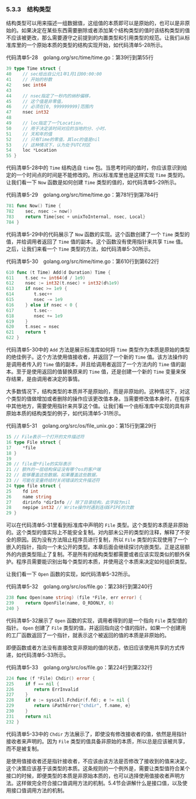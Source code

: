 ### 5.3.3　结构类型

结构类型可以用来描述一组数据值，这组值的本质即可以是原始的，也可以是非原始的。如果决定在某些东西需要删除或者添加某个结构类型的值时该结构类型的值不应该被更改，那么需要遵守之前提到的内置类型和引用类型的规范。让我们从标准库里的一个原始本质的类型的结构实现开始，如代码清单5-28所示。

代码清单5-28　golang.org/src/time/time.go：第39行到第55行

```go
39 type Time struct {
40　　 // sec给出自公元1年1月1日00:00:00
41　　 // 开始的秒数
42　　 sec int64
43
44　　 // nsec指定了一秒内的纳秒偏移，
45　　 // 这个值是非零值，
46　　 // 必须在[0, 999999999]范围内
47　　 nsec int32
48
49　　 // loc指定了一个Location， 
50　　 // 用于决定该时间对应的当地的分、小时、
51　　 // 天和年的值
52　　 // 只有Time的零值，其loc的值是nil
53　　 // 这种情况下，认为处于UTC时区
54　　 loc *Location
55 }
```

代码清单5-28中的 `Time` 结构选自 `time` 包。当思考时间的值时，你应该意识到给定的一个时间点的时间是不能修改的。所以标准库里也是这样实现 `Time` 类型的。让我们看一下 `Now` 函数是如何创建 `Time` 类型的值的，如代码清单5-29所示。

代码清单5-29　golang.org/src/time/time.go：第781行到第784行

```go
781 func Now() Time {
782　　 sec, nsec := now()
783　　 return Time{sec + unixToInternal, nsec, Local}
784 }
```

代码清单5-29中的代码展示了 `Now` 函数的实现。这个函数创建了一个 `Time` 类型的值，并给调用者返回了 `Time` 值的副本。这个函数没有使用指针来共享 `Time` 值。之后，让我们来看一个 `Time` 类型的方法，如代码清单5-30所示。

代码清单5-30　golang.org/src/time/time.go：第610行到第622行

```go
610 func (t Time) Add(d Duration) Time {
611　　 t.sec += int64(d / 1e9)
612　　 nsec := int32(t.nsec) + int32(d%1e9)
613　　 if nsec >= 1e9 {
614　　　　 t.sec++
615　　　　 nsec -= 1e9
616　　 } else if nsec < 0 {
617　　　　 t.sec--
618　　　　 nsec += 1e9
619　　 }
620　　 t.nsec = nsec
621　　 return t
622 }
```

代码清单5-30中的 `Add` 方法是展示标准库如何将 `Time` 类型作为本质是原始的类型的绝佳例子。这个方法使用值接收者，并返回了一个新的 `Time` 值。该方法操作的是调用者传入的 `Time` 值的副本，并且给调用者返回了一个方法内的 `Time` 值的副本。至于是使用返回的值替换原来的 `Time` 值，还是创建一个新的 `Time` 变量来保存结果，是由调用者决定的事情。

大多数情况下，结构类型的本质并不是原始的，而是非原始的。这种情况下，对这个类型的值做增加或者删除的操作应该更改值本身。当需要修改值本身时，在程序中其他地方，需要使用指针来共享这个值。让我们看一个由标准库中实现的具有非原始本质的结构类型的例子，如代码清单5-31所示。

代码清单5-31　golang.org/src/os/file_unix.go：第15行到第29行

```go
15 // File表示一个打开的文件描述符
16 type File struct {
17　　 *file
18 }
19
20 // file是*File的实际表示
21 // 额外的一层结构保证没有哪个os的客户端
22 // 能够覆盖这些数据。如果覆盖这些数据，
23 // 可能在变量终结时关闭错误的文件描述符
24 type file struct {
25　　 fd int
26　　 name string
27　　 dirinfo *dirInfo // 除了目录结构，此字段为nil
28　　 nepipe int32 // Write操作时遇到连续EPIPE的次数
29 }
```

可以在代码清单5-31里看到标准库中声明的 `File` 类型。这个类型的本质是非原始的。这个类型的值实际上不能安全复制。对内部未公开的类型的注释，解释了不安全的原因。因为没有方法阻止程序员进行复制，所以 `File` 类型的实现使用了一个嵌入的指针，指向一个未公开的类型。本章后面会继续探讨内嵌类型。正是这层额外的内嵌类型阻止了复制。不是所有的结构类型都需要或者应该实现类似的额外保护。程序员需要能识别出每个类型的本质，并使用这个本质来决定如何组织类型。

让我们看一下 `Open` 函数的实现，如代码清单5-32所示。

代码清单5-32　golang.org/src/os/file.go：第238行到第240行

```go
238 func Open(name string) (file *File, err error) {
239　　 return OpenFile(name, O_RDONLY, 0)
240 }
```

代码清单5-32展示了 `Open` 函数的实现，调用者得到的是一个指向 `File` 类型值的指针。 `Open` 创建了 `File` 类型的值，并返回指向这个值的指针。如果一个创建用的工厂函数返回了一个指针，就表示这个被返回的值的本质是非原始的。

即便函数或者方法没有直接改变非原始的值的状态，依旧应该使用共享的方式传递，如代码清单5-33所示。

代码清单5-33　golang.org/src/os/file.go：第224行到第232行

```go
224 func (f *File) Chdir() error {
225　　 if f == nil {
226　　　　 return ErrInvalid
227　　 }
228　　 if e := syscall.Fchdir(f.fd); e != nil {
229　　　　 return &PathError{"chdir", f.name, e}
230　　 }
231　　 return nil
232 }
```

代码清单5-33中的 `Chdir` 方法展示了，即使没有修改接收者的值，依然是用指针接收者来声明的。因为 `File` 类型的值具备非原始的本质，所以总是应该被共享，而不是被复制。

是使用值接收者还是指针接收者，不应该由该方法是否修改了接收到的值来决定。这个决策应该基于该类型的本质。这条规则的一个例外是，需要让类型值符合某个接口的时候，即便类型的本质是非原始本质的，也可以选择使用值接收者声明方法。这样做完全符合接口值调用方法的机制。5.4节会讲解什么是接口值，以及使用接口值调用方法的机制。

